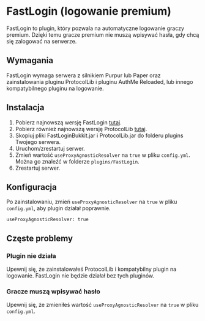# FastLogin (logowanie premium)

FastLogin to plugin, który pozwala na automatyczne logowanie graczy premium. Dzięki temu gracze premium nie muszą wpisywać hasła, gdy chcą się zalogować na serwerze.

## Wymagania

FastLogin wymaga serwera z silnikiem Purpur lub Paper oraz zainstalowania pluginu ProtocolLib i pluginu AuthMe Reloaded, lub innego kompatybilnego pluginu na logowanie.

## Instalacja

1. Pobierz najnowszą wersję FastLogin [tutaj](https://ci.codemc.io/job/Games647/job/FastLogin/lastSuccessfulBuild/artifact/bukkit/target/FastLoginBukkit.jar).
2. Pobierz również najnowszą wersję ProtocolLib [tutaj](https://ci.dmulloy2.net/job/ProtocolLib/lastSuccessfulBuild/artifact/build/libs/ProtocolLib.jar).
3. Skopiuj pliki FastLoginBukkit.jar i ProtocolLib.jar do folderu plugins Twojego serwera.
4. Uruchom/zrestartuj serwer.
5. Zmień wartość `useProxyAgnosticResolver` na `true` w pliku `config.yml`. Można go znaleźć w folderze `plugins/FastLogin`.
6. Zrestartuj serwer.

## Konfiguracja

Po zainstalowaniu, zmień `useProxyAgnosticResolver` na `true` w pliku `config.yml`, aby plugin działał poprawnie.

```
useProxyAgnosticResolver: true
```

## Częste problemy

### Plugin nie działa

Upewnij się, że zainstalowałeś ProtocolLib i kompatybilny plugin na logowanie. FastLogin nie będzie działał bez tych pluginów.

### Gracze muszą wpisywać hasło

Upewnij się, że zmieniłeś wartość `useProxyAgnosticResolver` na `true` w pliku `config.yml`.
